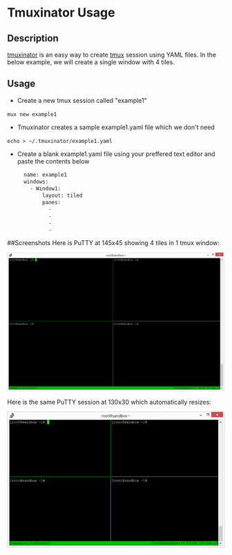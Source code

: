 # Tmuxinator Usage
## Description
[tmuxinator](https://github.com/tmuxinator/tmuxinator) is an easy way to create [tmux](https://github.com/tmux/tmux) session using YAML files. In the below example, we will create a single window with 4 tiles.
## Usage
* Create a new tmux session called "example1"

`mux new example1`

* Tmuxinator creates a sample example1.yaml file which we don't need

`echo > ~/.tmuxinator/example1.yaml`

* Create a blank example1.yaml file using your preffered text editor and paste the contents below

        name: example1
        windows:
          - Window1:
              layout: tiled
              panes:
                -
                -
                -
                -
##Screenshots
Here is PuTTY at 145x45 showing 4 tiles in 1 tmux window:

![145-45](https://raw.githubusercontent.com/64b2b6d12b/awesome-console/master/145-45.PNG)

Here is the same PuTTY session at 130x30 which automatically resizes:

![100-30](https://raw.githubusercontent.com/64b2b6d12b/awesome-console/master/100-30.PNG)
